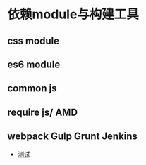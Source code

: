# 依赖module与构建工具

## css module

## es6 module

## common js

## require js/ AMD

## webpack Gulp Grunt Jenkins

- [测试](https://mp.we)
